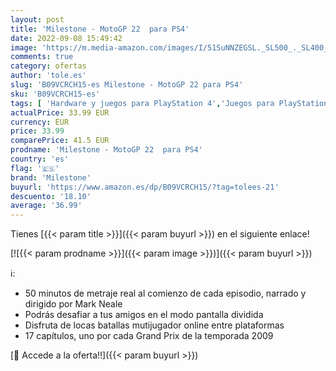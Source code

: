 ```yaml
---
layout: post
title: 'Milestone - MotoGP 22  para PS4'
date: 2022-09-08 15:49:42
image: 'https://m.media-amazon.com/images/I/51SuNNZEGSL._SL500_._SL400_.jpg'
comments: true
category: ofertas
author: 'tole.es'
slug: 'B09VCRCH15-es Milestone - MotoGP 22 para PS4'
sku: 'B09VCRCH15-es'
tags: [ 'Hardware y juegos para PlayStation 4','Juegos para PlayStation 4','Videojuegos','milestone','ps4','🇪🇸', ]
actualPrice: 33.99 EUR
currency: EUR
price: 33.99
comparePrice: 41.5 EUR
prodname: 'Milestone - MotoGP 22  para PS4'
country: 'es'
flag: '🇪🇸'
brand: 'Milestone'
buyurl: 'https://www.amazon.es/dp/B09VCRCH15/?tag=tolees-21'
descuento: '18.10'
average: '36.99'
---
```


Tienes [{{< param title >}}]({{< param buyurl >}}) en el siguiente enlace!

[![{{< param prodname >}}]({{< param image >}})]({{< param buyurl >}})

ℹ️:

- 50 minutos de metraje real al comienzo de cada episodio, narrado y dirigido por Mark Neale
- Podrás desafiar a tus amigos en el modo pantalla dividida
- Disfruta de locas batallas mutijugador online entre plataformas
- 17 capítulos, uno por cada Grand Prix de la temporada 2009

[🛒 Accede a la oferta!!]({{< param buyurl >}})
